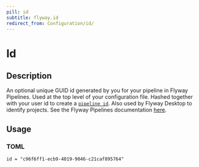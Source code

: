 ```yaml
---
pill: id
subtitle: flyway.id
redirect_from: Configuration/id/
---
```


# Id

## Description

An optional unique GUID id generated by you for your pipeline in Flyway Pipelines. Used at the top level of your
configuration file. Hashed together with your user id to create a [`pipeline id`](configuration/parameters/flyway/pipeline_id).
Also used by Flyway Desktop to identify projects. See the Flyway Pipelines documentation [here](https://red-gate.com/flyway/pipelines/documentation).

## Usage

### TOML
```properties
id = "c96f6ff1-ecb9-4019-9046-c21caf895764"
```
